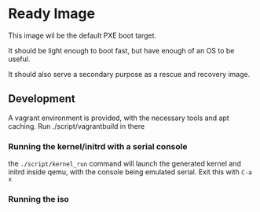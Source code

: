 # Ready Image

This image wil be the default PXE boot target.

It should be light enough to boot fast, but have enough of an OS to be useful.

It should also serve a secondary purpose as a rescue and recovery image.

## Development

A vagrant environment is provided, with the necessary tools and apt caching. Run ./script/vagrantbuild in there

### Running the kernel/initrd with a serial console

the `./script/kernel_run` command will launch the generated kernel and initrd inside qemu, with the console being emulated serial. Exit this with `C-a x`

### Running the iso

